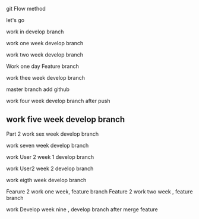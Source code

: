 git Flow method

let's go

work in develop branch

work one week develop branch


work two week develop branch

Work one day Feature branch


work thee week develop branch


master branch add github



work four week develop branch after push

work five week develop branch 
--------------------------------
Part 2
work sex week develop branch

work seven week develop branch


work User 2 week 1 develop branch


work User2 week 2 develop branch


work eigth week develop branch

Fearure 2 work one week, feature branch
Feature 2 work two week , feature branch

work Develop week nine , develop branch after merge feature
